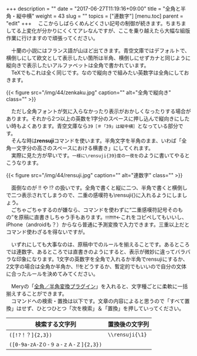 +++
description = ""
date = "2017-06-27T11:19:16+09:00"
title = "全角と半角・縦中横"
weight = 43
slug = ""
topics = ["連数字"]
[menu.toc]
    parent = "edit"
+++
&#x3000;ここからしばらくめんどくさい記号の制御が続きます。ちまちましてる上変化が分かりにくくてアレなんですが、ここを乗り越えたら大幅な組版作業に行けますので頑張ってください。

　十蘭の小説にはフランス語が山ほど出てきます。青空文庫ではデフォルトで、横倒しにして欧文として表示したい箇所は半角、横倒しにせずカナと同じように縦向きで表示したいアルファベットは全角で書かれています。  
　TeXでもこれは全く同じです。なので縦向きで組みたい英数字は全角にしておきます。

{{< figure src="/img/44/zenkaku.jpg" caption="" alt="全角で縦向き" class="" >}}

　ただし全角フォントが気に入らなかったり表示がおかしくなったりする場合があります。それから2つ以上の英数を1字分のスペースに押し込んで縦向きにしたい時もよくあります。青空文庫なら`39［＃「39」は縦中横］`となっている部分です。  
　そんな時は**rensuji**コマンドを使います。半角文字を半角のまま、いわば「全角一文字分の高さのスペースにおける横書き」にしてくれます。  
　実際に見た方が早いです。<code class="language-latex">一様に&#092;rensuji{39}度の一夜を</code>のように書いてやるとこうなります。

{{< figure src="/img/44/rensuji.jpg" caption="" alt="連数字" class="" >}}

　面倒なのが !! や !? の扱いです。全角で書くと縦に二つ、半角で書くと横倒しで二つ表示されてしまうので、二重の感嘆符も\rensuji{}に入れるようにしましょう。  
　ごちゃごちゃするのが嫌なら、コマンドを使わずに“二重感嘆符記号そのもの”を原稿に直書きしちゃう手もあります。`‼⁉⁈⁇`←これをコピペしてもいいし、iPhone（androidも？）からなら普通に予測変換で入力できます。三重以上だとコマンド使わざるを得ないですが。

　いずれにしても大事なのは、原稿中でのルールを揃えることです。あるところでは連数字、あるところでは直書きのようにすると、表示が微妙に違ってバラバラな印象になります。1文字の英数字を全角で入れるか半角でrensujiにするか、2文字の場合は全角か半角か、!!をどうするか、暫定的でもいいので自分の文体に合ったルールを決めてみてください。

　Meryの「[全角／半角変換プラグイン](http://www.haijin-boys.com/wiki/%E3%83%97%E3%83%A9%E3%82%B0%E3%82%A4%E3%83%B3)」を入れると、文字種ごとに柔軟に一括揃えすることができます。  
　コマンドへの検索・置換は以下です。文章の内容によると思うので「すべて置換」はせず、ひとつひとつ「次を検索」＆「置換」を押していってください。

|検索する文字列|置換後の文字列|
|-----------------|---------------|
|`([!?！？]{2,3})`|`\\rensuji{\1}`|
|`([0-9a-zA-Z０-９ａ-ｚＡ-Ｚ]{2,3})`||